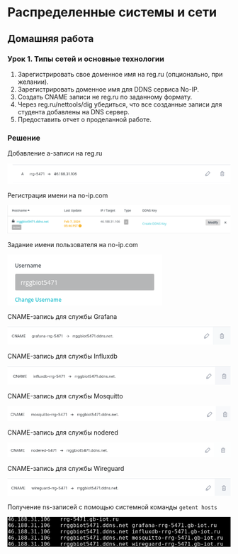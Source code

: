 # Распределенные системы и сети

## Домашняя работа

### Урок 1. Типы сетей и основные технологии

1. Зарегистрировать свое доменное имя на reg.ru (опционально, при желании).
2. Зарегистрировать доменное имя для DDNS сервиса No-IP.
3. Создать CNAME записи не reg.ru по заданному формату.
4. Через reg.ru/nettools/dig убедиться, что все созданные записи для студента добавлены на DNS сервер.
5. Предоставить отчет о проделанной работе.

### Решение

Добавление а-записи на reg.ru

<img src=pics/01.png>

Регистрация имени на no-ip.com

<img src=pics/02.png>

Задание имени пользователя на no-ip.com

<img src=pics/03.png>

CNAME-запись для службы Grafana

<img src=pics/05.png>

CNAME-запись для службы Influxdb

<img src=pics/06.png>

CNAME-запись для службы Mosquitto

<img src=pics/07.png>

CNAME-запись для службы nodered

<img src=pics/08.png>

CNAME-запись для службы Wireguard

<img src=pics/09.png>

Получение ns-записей с помощью системной команды ``getent hosts``

<img src=pics/10.png>
